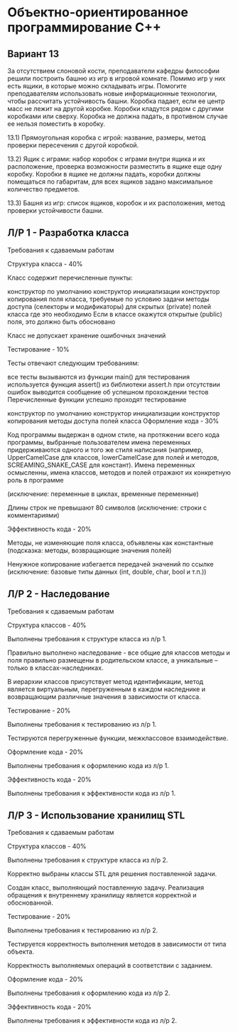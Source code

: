 ﻿# Объектно-ориентированное программирование C++

## Вариант 13

За отсутствием слоновой кости, преподаватели кафедры философии решили построить башню из игр в игровой комнате.
Помимо игр у них есть ящики, в которые можно складывать игры. Помогите преподавателям использовать новые информационные технологии, чтобы рассчитать устойчивость башни. Коробка падает, если ее центр масс не лежит на другой коробке. Коробки кладутся рядом с другими коробками или сверху. Коробка не должна падать, в противном случае ее нельзя поместить в коробку.

13.1) Прямоугольная коробка с игрой: название, размеры, метод проверки пересечения с другой коробкой.

13.2) Ящик с играми: набор коробок с играми внутри ящика и их расположение, проверка возможности разместить в ящике еще одну коробку.
Коробки в ящике не должны падать, коробки должны помещаться по габаритам, для всех ящиков задано максимальное количество предметов.

13.3) Башня из игр: список ящиков, коробок и их расположения, метод проверки устойчивости башни.

## Л/Р 1 - Разработка класса

Требования к сдаваемым работам


Структура класса - 40%

Класс содержит перечисленные пункты:

конструктор по умолчанию
конструктор инициализации
конструктор копирования
поля класса, требуемые по условию задачи
методы доступа (селекторы и модификаторы) для скрытых (private) полей класса где это необходимо
Если в классе окажутся открытые (public) поля, это должно быть обосновано

Класс не допускает хранение ошибочных значений

Тестирование - 10%

Тесты отвечают следующим требованиям:

все тесты вызываются из функции main()
для тестирования используется функция assert() из библиотеки assert.h
при отсутствии ошибок выводится сообщение об успешном прохождении тестов
Перечисленные функции успешно проходят тестирование

конструктор по умолчанию
конструктор инициализации
конструктор копирования
методы доступа полей класса
Оформление кода - 30%

Код программы выдержан в одном стиле, на протяжении всего кода программы, выбранные пользователем имена переменных придерживаются одного и того же стиля написания (например, UpperCamelCase для классов, lowerCamelCase для полей и методов, SCREAMING_SNAKE_CASE для констант). Имена переменных осмысленны, имена классов, методов и полей отражают их конкретную роль в программе

(исключение: переменные в циклах, временные переменные)

Длины строк не превышают 80 символов (исключение: строки с комментариями)

Эффективность кода - 20%

Методы, не изменяющие поля класса, объявлены как константные (подсказка: методы, возвращающие значения полей)

Ненужное копирование избегается передачей значений по ссылке (исключение: базовые типы данных (int, double, char, bool и т.п.))



## Л/Р 2 - Наследование

Требования к сдаваемым работам


Структура классов - 40%

Выполнены требования к структуре класса из л/р 1.

Правильно выполнено наследование - все общие для классов методы и поля правильно размещены в родительском классе, а уникальные – только в классах-наследниках.

В иерархии классов присутствует метод идентификации, метод является виртуальным, перегруженным в каждом наследнике и возвращающим различные значения в зависимости от класса.

Тестирование - 20%

Выполнены требования к тестированию из л/р 1.

Тестируются перегруженные функции, межклассовое взаимодействие.

Оформление кода - 20%

Выполнены требования к оформлению кода из л/р 1.

Эффективность кода - 20%

Выполнены требования к эффективности кода из л/р 1.


## Л/Р 3 - Использование хранилищ STL

Требования к сдаваемым работам


Структура классов - 40%

Выполнены требования к структуре класса из л/р 2.

Корректно выбраны классы STL для решения поставленной задачи.

Создан класс, выполняющий поставленную задачу. Реализация обращения к внутреннему хранилищу является корректной и обоснованной.

Тестирование - 20%

Выполнены требования к тестированию из л/р 2.

Тестируется корректность выполнения методов в зависимости от типа объекта.

Корректность выполняемых операций в соответствии с заданием.

Оформление кода - 20%

Выполнены требования к оформлению кода из л/р 2.

Эффективность кода - 20%

Выполнены требования к эффективности кода из л/р 2.



